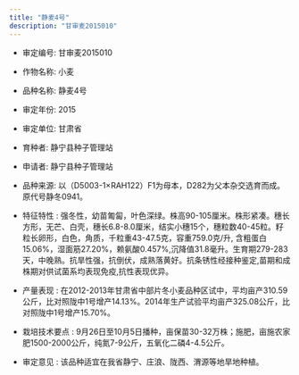 ```yaml
---
title: "静麦4号"
description: "甘审麦2015010"
---
```

* 审定编号:  甘审麦2015010

*  作物名称:  小麦

*  品种名称:  静麦4号

*  审定年份:  2015

*  审定单位:  甘肃省

* 育种者:  静宁县种子管理站

*  申请者:  静宁县种子管理站

*  品种来源:  以（D5003-1×RAH122）F1为母本，D282为父本杂交选育而成。原代号静冬0941。

*  特征特性 : 
强冬性，幼苗匍匐，叶色深绿。株高90-105厘米。株形紧凑。穗长方形，无芒、白壳，穗长6.8-8.0厘米，结实小穗15个，穗粒数40-45粒。籽粒长卵形，白色，角质，千粒重43-47.5克，容重759.0克/升, 含粗蛋白15.06%，湿面筋27.20%，赖氨酸0.457%,沉降值31.8毫升。生育期279-283天，中晚熟。抗旱性强，抗倒伏，成熟落黄好。抗条锈性经接种鉴定,苗期和成株期对供试菌系均表现免疫,抗性表现优异。
 
*  产量表现 : 
在2012-2013年甘肃省中部片冬小麦品种区试中，平均亩产310.59公斤，比对照陇中1号增产14.13%。2014年生产试验平均亩产325.08公斤，比对照陇中1号增产15.70%。

*  栽培技术要点 : 
9月26日至10月5日播种，亩保苗30-32万株；施肥，亩施农家肥1500-2000公斤，纯氮7-9公斤，五氧化二磷4-4.5公斤。

*  审定意见 : 
该品种适宜在我省静宁、庄浪、陇西、渭源等地旱地种植。

